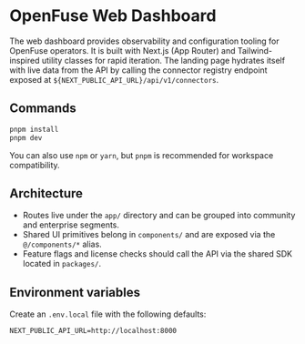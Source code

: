 # OpenFuse Web Dashboard

The web dashboard provides observability and configuration tooling for OpenFuse operators. It is built with Next.js (App Router) and Tailwind-inspired utility classes for rapid iteration. The landing page hydrates itself with live data from the API by calling the connector registry endpoint exposed at `${NEXT_PUBLIC_API_URL}/api/v1/connectors`.

## Commands

```bash
pnpm install
pnpm dev
```

You can also use `npm` or `yarn`, but `pnpm` is recommended for workspace compatibility.

## Architecture

- Routes live under the `app/` directory and can be grouped into community and enterprise segments.
- Shared UI primitives belong in `components/` and are exposed via the `@/components/*` alias.
- Feature flags and license checks should call the API via the shared SDK located in `packages/`.

## Environment variables

Create an `.env.local` file with the following defaults:

```
NEXT_PUBLIC_API_URL=http://localhost:8000
```
